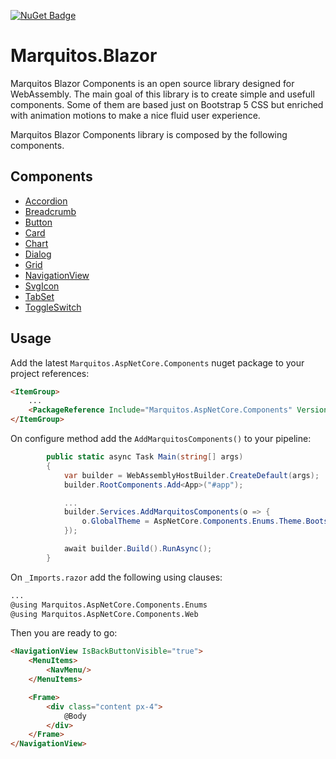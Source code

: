 [![NuGet Badge](https://buildstats.info/nuget/Marquitos.AspNetCore.Components)](https://www.nuget.org/packages/Marquitos.AspNetCore.Components/)

# Marquitos.Blazor
Marquitos Blazor Components is an open source library designed for WebAssembly. The main goal of this library is to create simple and usefull components. Some of them are based just on Bootstrap 5 CSS but enriched with animation motions to make a nice fluid user experience.

Marquitos Blazor Components library is composed by the following components.

## Components
- [Accordion](https://github.com/MarquitosPT/Marquitos.Blazor/wiki/Accordion)
- [Breadcrumb](https://github.com/MarquitosPT/Marquitos.Blazor/wiki/Breadcrumb)
- [Button](https://github.com/MarquitosPT/Marquitos.Blazor/wiki/Button)
- [Card](https://github.com/MarquitosPT/Marquitos.Blazor/wiki/Card)
- [Chart](https://github.com/MarquitosPT/Marquitos.Blazor/wiki/Chart)
- [Dialog](https://github.com/MarquitosPT/Marquitos.Blazor/wiki/Dialog)
- [Grid](https://github.com/MarquitosPT/Marquitos.Blazor/wiki/Grid)
- [NavigationView](https://github.com/MarquitosPT/Marquitos.Blazor/wiki/NavigationView)
- [SvgIcon](https://github.com/MarquitosPT/Marquitos.Blazor/wiki/SvgIcon)
- [TabSet](https://github.com/MarquitosPT/Marquitos.Blazor/wiki/TabSet)
- [ToggleSwitch](https://github.com/MarquitosPT/Marquitos.Blazor/wiki/ToggleSwitch)

## Usage
Add the latest `Marquitos.AspNetCore.Components` nuget package to your project references:
```html
<ItemGroup>
    ...
    <PackageReference Include="Marquitos.AspNetCore.Components" Version="1.0.x" />
</ItemGroup>
```

On configure method add the `AddMarquitosComponents()` to your pipeline:
```csharp
        public static async Task Main(string[] args)
        {
            var builder = WebAssemblyHostBuilder.CreateDefault(args);
            builder.RootComponents.Add<App>("#app");

            ...
            builder.Services.AddMarquitosComponents(o => {
                o.GlobalTheme = AspNetCore.Components.Enums.Theme.Bootstrap;
            });

            await builder.Build().RunAsync();
        }
```

On `_Imports.razor` add the following using clauses:
```html
...
@using Marquitos.AspNetCore.Components.Enums
@using Marquitos.AspNetCore.Components.Web
```

Then you are ready to go:
```html
<NavigationView IsBackButtonVisible="true">
    <MenuItems>
        <NavMenu/>
    </MenuItems>

    <Frame>
        <div class="content px-4">
            @Body
        </div>
    </Frame>
</NavigationView>
```
